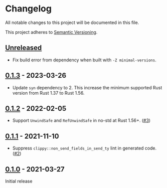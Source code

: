 # Changelog

All notable changes to this project will be documented in this file.

This project adheres to [Semantic Versioning](https://semver.org).

<!--
Note: In this file, do not use the hard wrap in the middle of a sentence for compatibility with GitHub comment style markdown rendering.
-->

## [Unreleased]

- Fix build error from dependency when built with `-Z minimal-versions`.

## [0.1.3] - 2023-03-26

- Update `syn` dependency to 2. This increase the minimum supported Rust version from Rust 1.37 to Rust 1.56.

## [0.1.2] - 2022-02-05

- Support `UnwindSafe` and `RefUnwindSafe` in no-std at Rust 1.56+. ([#3](https://github.com/taiki-e/negative-impl/pull/3))

## [0.1.1] - 2021-11-10

- Suppress `clippy::non_send_fields_in_send_ty` lint in generated code. ([#2](https://github.com/taiki-e/negative-impl/pull/2))

## [0.1.0] - 2021-03-27

Initial release

[Unreleased]: https://github.com/taiki-e/negative-impl/compare/v0.1.3...HEAD
[0.1.3]: https://github.com/taiki-e/negative-impl/compare/v0.1.2...v0.1.3
[0.1.2]: https://github.com/taiki-e/derive_utils/compare/v0.1.1...v0.1.2
[0.1.1]: https://github.com/taiki-e/derive_utils/compare/v0.1.0...v0.1.1
[0.1.0]: https://github.com/taiki-e/negative-impl/releases/tag/v0.1.0
